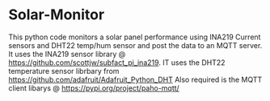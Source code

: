 # Solar-Monitor
This python code monitors a solar panel performance using INA219 Current sensors and DHT22 temp/hum sensor and post the data to an MQTT server.
It uses the INA219 sensor library @ https://github.com/scottjw/subfact_pi_ina219.
IT uses the DHT22 temperature sensor librbary from https://github.com/adafruit/Adafruit_Python_DHT
Also required is the MQTT client libarys @ https://pypi.org/project/paho-mqtt/
